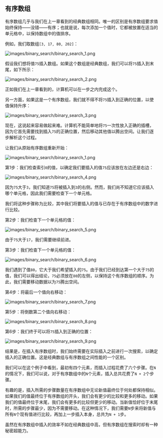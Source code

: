 ## 有序数组

有序数组几乎与我们在上一章看到的经典数组相同。唯一的区别是有序数组要求值始终保持——没错——有序；也就是说，每次添加一个值时，它都被放置在适当的单元格中，以保持数组中的值排序。

例如，我们取数组`[3, 17, 80, 202]`：

![images/binary_search/binary_search_1.png](images/binary_search/binary_search_1.png)

假设我们想将值`75`插入数组。如果这个数组是经典数组，我们可以将`75`插入到末尾，如下所示：

![images/binary_search/binary_search_2.png](images/binary_search/binary_search_2.png)

正如我们在上一章看到的，计算机可以在一步之内完成这个。

另一方面，如果这是一个有序数组，我们就不得不将`75`插入到正确的位置，以使值保持升序：

![images/binary_search/binary_search_3.png](images/binary_search/binary_search_3.png)

现在，这说起来容易做起来难。计算机不能简单地将`75`一次性放入正确的插槽，因为它首先需要找到插入`75`的正确位置，然后移动其他值以腾出空间。让我们逐步解析这个过程。

让我们从原始有序数组重新开始：

![images/binary_search/binary_search_1.png](images/binary_search/binary_search_1.png)

第1步：我们检查索引`0`的值，以确定我们要插入的值`75`应该放在左边还是右边：

![images/binary_search/binary_search_4.png](images/binary_search/binary_search_4.png)

因为`75`大于`3`，我们知道`75`将被插入到`3`的右侧。然而，我们尚不知道它应该插入哪个单元格，因此我们需要检查下一个单元格。

我们将这种步骤称为比较，其中我们将要插入的值与已存在于有序数组中的数字进行比较。

第2步：我们检查下一个单元格的值：

![images/binary_search/binary_search_5.png](images/binary_search/binary_search_5.png)

由于`75`大于`17`，我们需要继续前进。

第3步：我们检查下一个单元格的值：

![images/binary_search/binary_search_6.png](images/binary_search/binary_search_6.png)

我们遇到了值`80`，它大于我们希望插入的`75`。由于我们已经到达第一个大于`75`的值，我们可以得出结论，`75`必须放在`80`的左侧，以保持这个有序数组的顺序。为此，我们需要移动数据以为`75`腾出空间。

第4步：将最后一个值向右移动：

![images/binary_search/binary_search_7.png](images/binary_search/binary_search_7.png)

第5步：将倒数第二个值向右移动：

![images/binary_search/binary_search_8.png](images/binary_search/binary_search_8.png)

第6步：我们终于可以将`75`插入到正确的位置：

![`images/binary_search/binary_search_9.png`](images/binary_search/binary_search_9.png)

结果是，在插入有序数组时，我们始终需要在实际插入之前进行一次搜索，以确定插入的正确位置。这是经典数组与有序数组之间性能的一个区别。

我们可以在这个例子中看到，最初有四个元素，而插入过程花费了六个步骤。在`N`的情况下，我们可以说，对于有序数组中的`N`个元素，插入总共花费了`N + 2`个步骤。

有趣的是，插入所需的步骤数量在有序数组中无论新值最终位于何处都保持相似。如果我们的值最终位于有序数组的开头，我们会有更少的比较和更多的移动。如果我们的值最终位于末尾，我们会有更多的比较但更少的移动。当新值恰好位于末尾时，所需的步骤最少，因为不需要移动。在这种情况下，我们需要`N`步来将新值与所有`N`个现有值进行比较，再加上一步插入本身，总共为`N + 1`步。

虽然在有序数组中插入的效率不如在经典数组中高，但有序数组在搜索时却有一种秘密超能力。
